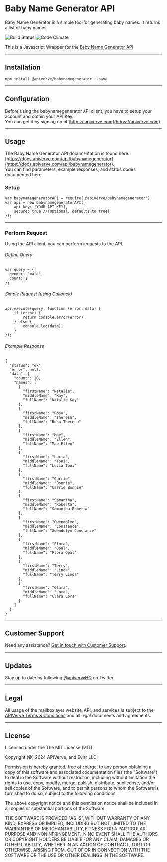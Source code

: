 Baby Name Generator API
============

Baby Name Generator is a simple tool for generating baby names. It returns a list of baby names.

![Build Status](https://img.shields.io/badge/build-passing-green)
![Code Climate](https://img.shields.io/badge/maintainability-B-purple)

This is a Javascript Wrapper for the [Baby Name Generator API](https://apiverve.com/marketplace/api/babynamegenerator)

---

## Installation
	npm install @apiverve/babynamegenerator --save

---

## Configuration

Before using the babynamegenerator API client, you have to setup your account and obtain your API Key.  
You can get it by signing up at [https://apiverve.com](https://apiverve.com)

---

## Usage

The Baby Name Generator API documentation is found here: [https://docs.apiverve.com/api/babynamegenerator](https://docs.apiverve.com/api/babynamegenerator).  
You can find parameters, example responses, and status codes documented here.

### Setup

```
var babynamegeneratorAPI = require('@apiverve/babynamegenerator');
var api = new babynamegeneratorAPI({
    api_key: [YOUR_API_KEY],
    secure: true //(Optional, defaults to true)
});
```

---


### Perform Request
Using the API client, you can perform requests to the API.

###### Define Query

```
var query = {
  gender: "male",
  count: 1
};
```

###### Simple Request (using Callback)

```
api.execute(query, function (error, data) {
    if (error) {
        return console.error(error);
    } else {
        console.log(data);
    }
});
```

###### Example Response

```
{
  "status": "ok",
  "error": null,
  "data": {
    "count": 10,
    "names": [
      {
        "firstName": "Natalie",
        "middleName": "Kay",
        "fullName": "Natalie Kay"
      },
      {
        "firstName": "Rosa",
        "middleName": "Theresa",
        "fullName": "Rosa Theresa"
      },
      {
        "firstName": "Mae",
        "middleName": "Ellen",
        "fullName": "Mae Ellen"
      },
      {
        "firstName": "Lucia",
        "middleName": "Toni",
        "fullName": "Lucia Toni"
      },
      {
        "firstName": "Carrie",
        "middleName": "Bonnie",
        "fullName": "Carrie Bonnie"
      },
      {
        "firstName": "Samantha",
        "middleName": "Roberta",
        "fullName": "Samantha Roberta"
      },
      {
        "firstName": "Gwendolyn",
        "middleName": "Constance",
        "fullName": "Gwendolyn Constance"
      },
      {
        "firstName": "Flora",
        "middleName": "Opal",
        "fullName": "Flora Opal"
      },
      {
        "firstName": "Terry",
        "middleName": "Linda",
        "fullName": "Terry Linda"
      },
      {
        "firstName": "Clara",
        "middleName": "Lora",
        "fullName": "Clara Lora"
      }
    ]
  }
}
```

---

## Customer Support

Need any assistance? [Get in touch with Customer Support](https://apiverve.com/contact).

---

## Updates
Stay up to date by following [@apiverveHQ](https://twitter.com/apiverveHQ) on Twitter.

---

## Legal

All usage of the mailboxlayer website, API, and services is subject to the [APIVerve Terms & Conditions](https://apiverve.com/terms) and all legal documents and agreements.

---

## License
Licensed under the The MIT License (MIT)

Copyright (&copy;) 2024 APIVerve, and Evlar LLC

Permission is hereby granted, free of charge, to any person obtaining a copy of this software and associated documentation files (the "Software"), to deal in the Software without restriction, including without limitation the rights to use, copy, modify, merge, publish, distribute, sublicense, and/or sell copies of the Software, and to permit persons to whom the Software is furnished to do so, subject to the following conditions:

The above copyright notice and this permission notice shall be included in all copies or substantial portions of the Software.

THE SOFTWARE IS PROVIDED "AS IS", WITHOUT WARRANTY OF ANY KIND, EXPRESS OR IMPLIED, INCLUDING BUT NOT LIMITED TO THE WARRANTIES OF MERCHANTABILITY, FITNESS FOR A PARTICULAR PURPOSE AND NONINFRINGEMENT. IN NO EVENT SHALL THE AUTHORS OR COPYRIGHT HOLDERS BE LIABLE FOR ANY CLAIM, DAMAGES OR OTHER LIABILITY, WHETHER IN AN ACTION OF CONTRACT, TORT OR OTHERWISE, ARISING FROM, OUT OF OR IN CONNECTION WITH THE SOFTWARE OR THE USE OR OTHER DEALINGS IN THE SOFTWARE.